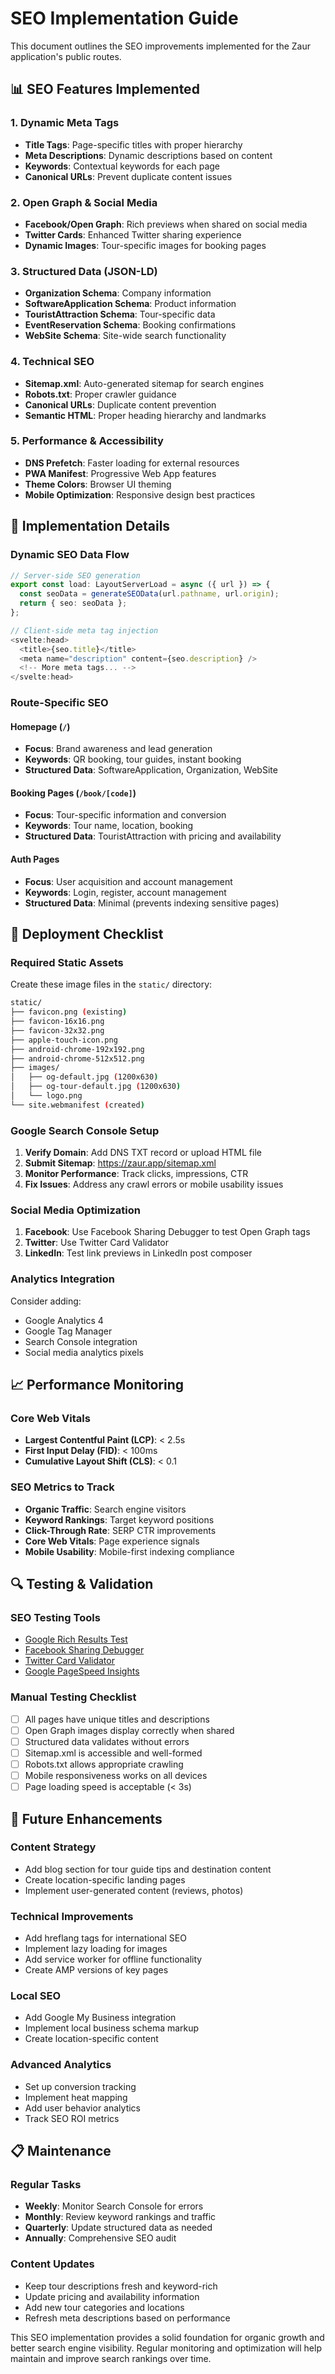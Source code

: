 # SEO Implementation Guide

This document outlines the SEO improvements implemented for the Zaur application's public routes.

## 📊 SEO Features Implemented

### 1. Dynamic Meta Tags
- **Title Tags**: Page-specific titles with proper hierarchy
- **Meta Descriptions**: Dynamic descriptions based on content
- **Keywords**: Contextual keywords for each page
- **Canonical URLs**: Prevent duplicate content issues

### 2. Open Graph & Social Media
- **Facebook/Open Graph**: Rich previews when shared on social media
- **Twitter Cards**: Enhanced Twitter sharing experience
- **Dynamic Images**: Tour-specific images for booking pages

### 3. Structured Data (JSON-LD)
- **Organization Schema**: Company information
- **SoftwareApplication Schema**: Product information
- **TouristAttraction Schema**: Tour-specific data
- **EventReservation Schema**: Booking confirmations
- **WebSite Schema**: Site-wide search functionality

### 4. Technical SEO
- **Sitemap.xml**: Auto-generated sitemap for search engines
- **Robots.txt**: Proper crawler guidance
- **Canonical URLs**: Duplicate content prevention
- **Semantic HTML**: Proper heading hierarchy and landmarks

### 5. Performance & Accessibility
- **DNS Prefetch**: Faster loading for external resources
- **PWA Manifest**: Progressive Web App features
- **Theme Colors**: Browser UI theming
- **Mobile Optimization**: Responsive design best practices

## 🔧 Implementation Details

### Dynamic SEO Data Flow

```typescript
// Server-side SEO generation
export const load: LayoutServerLoad = async ({ url }) => {
  const seoData = generateSEOData(url.pathname, url.origin);
  return { seo: seoData };
};

// Client-side meta tag injection
<svelte:head>
  <title>{seo.title}</title>
  <meta name="description" content={seo.description} />
  <!-- More meta tags... -->
</svelte:head>
```

### Route-Specific SEO

#### Homepage (`/`)
- **Focus**: Brand awareness and lead generation
- **Keywords**: QR booking, tour guides, instant booking
- **Structured Data**: SoftwareApplication, Organization, WebSite

#### Booking Pages (`/book/[code]`)
- **Focus**: Tour-specific information and conversion
- **Keywords**: Tour name, location, booking
- **Structured Data**: TouristAttraction with pricing and availability

#### Auth Pages
- **Focus**: User acquisition and account management
- **Keywords**: Login, register, account management
- **Structured Data**: Minimal (prevents indexing sensitive pages)

## 🚀 Deployment Checklist

### Required Static Assets
Create these image files in the `static/` directory:

```bash
static/
├── favicon.png (existing)
├── favicon-16x16.png
├── favicon-32x32.png
├── apple-touch-icon.png
├── android-chrome-192x192.png
├── android-chrome-512x512.png
├── images/
│   ├── og-default.jpg (1200x630)
│   ├── og-tour-default.jpg (1200x630)
│   └── logo.png
└── site.webmanifest (created)
```

### Google Search Console Setup
1. **Verify Domain**: Add DNS TXT record or upload HTML file
2. **Submit Sitemap**: https://zaur.app/sitemap.xml
3. **Monitor Performance**: Track clicks, impressions, CTR
4. **Fix Issues**: Address any crawl errors or mobile usability issues

### Social Media Optimization
1. **Facebook**: Use Facebook Sharing Debugger to test Open Graph tags
2. **Twitter**: Use Twitter Card Validator
3. **LinkedIn**: Test link previews in LinkedIn post composer

### Analytics Integration
Consider adding:
- Google Analytics 4
- Google Tag Manager
- Search Console integration
- Social media analytics pixels

## 📈 Performance Monitoring

### Core Web Vitals
- **Largest Contentful Paint (LCP)**: < 2.5s
- **First Input Delay (FID)**: < 100ms
- **Cumulative Layout Shift (CLS)**: < 0.1

### SEO Metrics to Track
- **Organic Traffic**: Search engine visitors
- **Keyword Rankings**: Target keyword positions
- **Click-Through Rate**: SERP CTR improvements
- **Core Web Vitals**: Page experience signals
- **Mobile Usability**: Mobile-first indexing compliance

## 🔍 Testing & Validation

### SEO Testing Tools
- [Google Rich Results Test](https://search.google.com/test/rich-results)
- [Facebook Sharing Debugger](https://developers.facebook.com/tools/debug/)
- [Twitter Card Validator](https://cards-dev.twitter.com/validator)
- [Google PageSpeed Insights](https://pagespeed.web.dev/)

### Manual Testing Checklist
- [ ] All pages have unique titles and descriptions
- [ ] Open Graph images display correctly when shared
- [ ] Structured data validates without errors
- [ ] Sitemap.xml is accessible and well-formed
- [ ] Robots.txt allows appropriate crawling
- [ ] Mobile responsiveness works on all devices
- [ ] Page loading speed is acceptable (< 3s)

## 🎯 Future Enhancements

### Content Strategy
- Add blog section for tour guide tips and destination content
- Create location-specific landing pages
- Implement user-generated content (reviews, photos)

### Technical Improvements
- Add hreflang tags for international SEO
- Implement lazy loading for images
- Add service worker for offline functionality
- Create AMP versions of key pages

### Local SEO
- Add Google My Business integration
- Implement local business schema markup
- Create location-specific content

### Advanced Analytics
- Set up conversion tracking
- Implement heat mapping
- Add user behavior analytics
- Track SEO ROI metrics

## 📋 Maintenance

### Regular Tasks
- **Weekly**: Monitor Search Console for errors
- **Monthly**: Review keyword rankings and traffic
- **Quarterly**: Update structured data as needed
- **Annually**: Comprehensive SEO audit

### Content Updates
- Keep tour descriptions fresh and keyword-rich
- Update pricing and availability information
- Add new tour categories and locations
- Refresh meta descriptions based on performance

This SEO implementation provides a solid foundation for organic growth and better search engine visibility. Regular monitoring and optimization will help maintain and improve search rankings over time. 